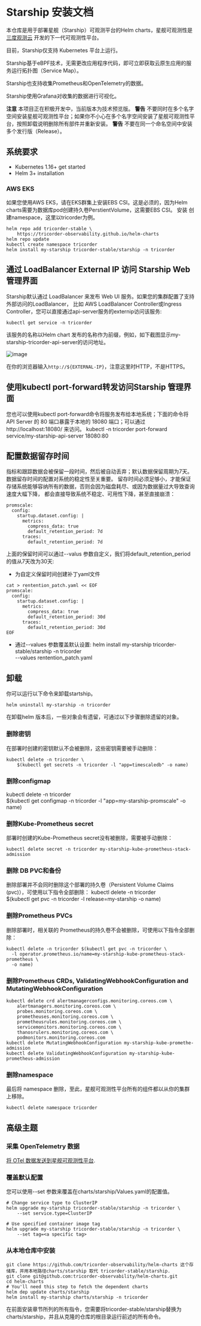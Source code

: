 # Starship 安装文档

本仓库是用于部署星舰（Starship）可观测平台的Helm charts，星舰可观测性是[三度观测云](https://tricorder.dev)
开发的下一代可观测性平台。

目前，Starship仅支持 Kubernetes 平台上运行。

Starship基于eBPF技术，无需更改应用程序代码，即可立即获取云原生应用的服务运行拓扑图（Service Map）。

Starship也支持收集Prometheus和OpenTelemetry的数据。

Starship使用Grafana对收集的数据进行可视化。

**注意** 本项目正在积极开发中，当前版本为技术预览版。
**警告** 不要同时在多个名字空间安装星舰可观测性平台；如果你不小心在多个名字空间安装了星舰可观测性平台，按照卸载说明删除所有部件并重新安装。
**警告** 不要在同一个命名空间中安装多个发行版（Release）。

## 系统要求

- Kubernetes 1.16+ get started
- Helm 3+ installation

### AWS EKS

如果您使用AWS EKS，请在EKS群集上安装EBS CSI。这是必须的，因为Helm charts需要为数据库pod创建持久卷PerstientVolume，这需要EBS CSI。
安装
创建namespace，这里以tricorder为例。
```
helm repo add tricorder-stable \
    https://tricorder-observability.github.io/helm-charts
helm repo update
kubectl create namespace tricorder
helm install my-starship tricorder-stable/starship -n tricorder
```

## 通过 LoadBalancer External IP 访问 Starship Web 管理界面

Starship默认通过 LoadBalancer 来发布 Web UI 服务。如果您的集群配置了支持外部访问的LoadBalancer，
比如 AWS LoadBalancer Controller或Ingress Controller，您可以直接通过api-server服务的externip访问该服务:
```
kubectl get service -n tricorder
```

该服务的名称以Helm chart 发布的名称作为前缀，例如，如下截图显示my-starship-tricorder-api-server的访问地址。

![image](https://user-images.githubusercontent.com/112656580/215043391-6c4cd4bd-3a58-472f-a688-b88f11ef90c1.png)

在你的浏览器输入`http://${EXTERNAL-IP}`，注意这里时HTTP，不是HTTPS。

## 使用kubectl port-forward转发访问Starship 管理界面

您也可以使用kubectl port-forward命令将服务发布给本地系统；下面的命令将 API Server 的 80 端口暴露于本地的 18080 端口；可以通过 http://localhost:18080/ 来访问。
kubectl -n tricorder port-forward service/my-starship-api-server 18080:80

## 配置数据留存时间

指标和跟踪数据会被保留一段时间，然后被自动丢弃；默认数据保留周期为7天。数据留存时间的配置对系统的稳定性至关重要。
留存时间必须足够小，才能保证存储系统能够容纳所有的数据，否则会因为磁盘耗尽、或因为数据量过大导致查询速度大幅下降，
都会直接导致系统不稳定、可用性下降，甚至直接崩溃：
```
promscale:
  config:
    startup.dataset.config: |
      metrics:
        compress_data: true
        default_retention_period: 7d
      traces:
        default_retention_period: 7d
```
上面的保留时间可以通过--valus 参数自定义，我们将default_retention_period的值从7天改为30天:
- 为自定义保留时间创建补丁yaml文件
```
cat > rentention_patch.yaml << EOF
promscale:
  config:
    startup.dataset.config: |
      metrics:
        compress_data: true
        default_retention_period: 30d
      traces:
        default_retention_period: 30d
EOF
```

- 通过--values 参数覆盖默认设置:
helm install my-starship tricorder-stable/starship -n tricorder \
    --values rentention_patch.yaml

## 卸载

你可以运行以下命令来卸载startship。
```
helm uninstall my-starship -n tricorder
```
在卸载helm 版本后，一些对象会有遗留，可通过以下步骤删除遗留的对象。

### 删除密钥

在部署时创建的密钥默认不会被删除，这些密钥需要被手动删除：
```
kubectl delete -n tricorder \
    $(kubectl get secrets -n tricorder -l "app=timescaledb" -o name)
```
### 删除configmap

kubectl delete -n tricorder \
    $(kubectl get configmap -n tricorder -l "app=my-starship-promscale" -o name)

### 删除Kube-Prometheus secret

部署时创建的Kube-Prometheus secret没有被删除，需要被手动删除：
```
kubectl delete secret -n tricorder my-starship-kube-prometheus-stack-admission
```
### 删除 DB PVC和备份

删除部署并不会同时删除这个部署的持久卷（Persistent Volume Claims (pvc)），可使用以下指令全部删除：
kubectl delete -n tricorder \
    $(kubectl get pvc -n tricorder -l release=my-starship -o name)

### 删除Prometheus PVCs

删除部署时，相关联的 Prometheus的持久卷不会被删除，可使用以下指令全部删除：
```
kubectl delete -n tricorder $(kubectl get pvc -n tricorder \
  -l operator.prometheus.io/name=my-starship-kube-prometheus-stack-prometheus \
  -o name)
```

### 删除Prometheus CRDs, ValidatingWebhookConfiguration and MutatingWebhookConfiguration
```
kubectl delete crd alertmanagerconfigs.monitoring.coreos.com \
    alertmanagers.monitoring.coreos.com \
    probes.monitoring.coreos.com \
    prometheuses.monitoring.coreos.com \
    prometheusrules.monitoring.coreos.com \
    servicemonitors.monitoring.coreos.com \
    thanosrulers.monitoring.coreos.com \
    podmonitors.monitoring.coreos.com
kubectl delete MutatingWebhookConfiguration my-starship-kube-promethe-admission
kubectl delete ValidatingWebhookConfiguration my-starship-kube-prometheus-admission
```

### 删除namespace
最后将 namespace 删除，至此，星舰可观测性平台所有的组件都以从你的集群上移除。
```
kubectl delete namespace tricorder
```

## 高级主题

### 采集 OpenTelemetry 数据

[将 OTel 数据发送到星舰可观测性平台](./docs/send-otlp-data-to-starship.md).

### 覆盖默认配置

您可以使用--set 参数来覆盖在charts/starship/Values.yaml的配置值。
```
# Change service type to ClusterIP
helm upgrade my-starship tricorder-stable/starship -n tricorder \
    --set service.type=ClusterIP

# Use specified container image tag
helm upgrade my-starship tricorder-stable/starship -n tricorder \
    --set tag=<a specific tag>
```

### 从本地仓库中安装
```
git clone https://github.com/tricorder-observability/helm-charts 这个存储库，并用本地路径charts/starship 取代 tricorder-stable/starship.
git clone git@github.com:tricorder-observability/helm-charts.git
cd helm-charts
# You'll need this step to fetch the dependent charts
helm dep update charts/starship
helm install my-starship charts/starship -n tricorder
```
在前面安装章节所列的所有指令，您需要将tricorder-stable/starship替换为charts/starship，并且从克隆的仓库的根目录运行前述的所有命令。
